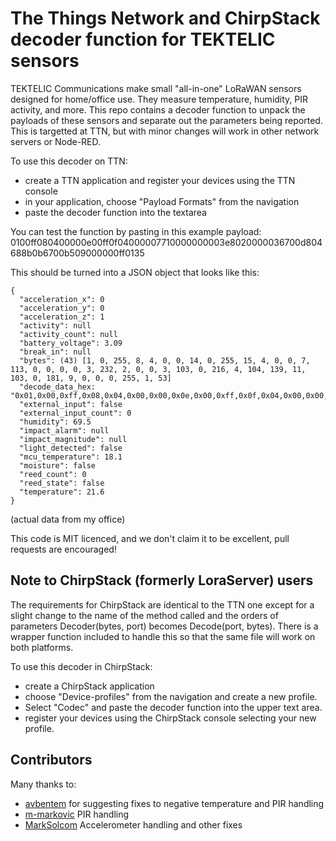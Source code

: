 # The Things Network and ChirpStack decoder function for TEKTELIC sensors
TEKTELIC Communications make small "all-in-one" LoRaWAN sensors designed for home/office use. They measure temperature, humidity, PIR activity, and more. This repo contains a decoder function to unpack the payloads of these sensors and separate out the parameters being reported. This is targetted at TTN, but with minor changes will work in other network servers or Node-RED.

To use this decoder on TTN:
* create a TTN application and register your devices using the TTN console
* in your application, choose "Payload Formats" from the navigation
* paste the decoder function into the textarea

You can test the function by pasting in this example payload: 0100ff080400000e00ff0f04000007710000000003e8020000036700d804688b0b6700b509000000ff0135

This should be turned into a JSON object that looks like this:
```
{
  "acceleration_x": 0
  "acceleration_y": 0
  "acceleration_z": 1
  "activity": null
  "activity_count": null
  "battery_voltage": 3.09
  "break_in": null
  "bytes": (43) [1, 0, 255, 8, 4, 0, 0, 14, 0, 255, 15, 4, 0, 0, 7, 113, 0, 0, 0, 0, 3, 232, 2, 0, 0, 3, 103, 0, 216, 4, 104, 139, 11, 103, 0, 181, 9, 0, 0, 0, 255, 1, 53]
  "decode_data_hex: "0x01,0x00,0xff,0x08,0x04,0x00,0x00,0x0e,0x00,0xff,0x0f,0x04,0x00,0x00,0x07,0x71,0x00,0x00,0x00,0x00,0x03,0xe8,0x02,0x00,0x00,0x03,0x67,0x00,0xd8,0x04,0x68,0x8b,0x0b,0x67,0x00,0xb5,0x09,0x00,0x00,0x00,0xff,0x01,0x35"
  "external_input": false
  "external_input_count": 0
  "humidity": 69.5
  "impact_alarm": null
  "impact_magnitude": null
  "light_detected": false
  "mcu_temperature": 18.1
  "moisture": false
  "reed_count": 0
  "reed_state": false
  "temperature": 21.6
}
```
(actual data from my office)

This code is MIT licenced, and we don't claim it to be excellent, pull requests are encouraged!

## Note to ChirpStack (formerly LoraServer) users

The requirements for ChirpStack are identical to the TTN one except for a slight change to the name of the method called and the orders of parameters Decoder(bytes, port) becomes Decode(port, bytes). There is a wrapper function included to handle this so that the same file will work on both platforms.

To use this decoder in ChirpStack:
* create a ChirpStack application
* choose "Device-profiles" from the navigation and create a new profile.
* Select "Codec" and paste the decoder function into the upper text area.
* register your devices using the ChirpStack console selecting your new profile.

## Contributors
Many thanks to:
 * [avbentem](https://github.com/avbentem) for suggesting fixes to negative temperature and PIR handling
 * [m-markovic](https://github.com/m-markovic) PIR handling
 * [MarkSolcom](https://github.com/MarkSolcom) Accelerometer handling and other fixes

